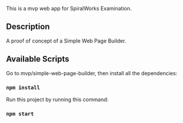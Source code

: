This is a mvp web app for SpiralWorks Examination.

## Description

A proof of concept of a Simple Web Page Builder.

## Available Scripts

Go to mvp/simple-web-page-builder, then install all the dependencies:

### `npm install`

Run this project by running this command:

### `npm start`